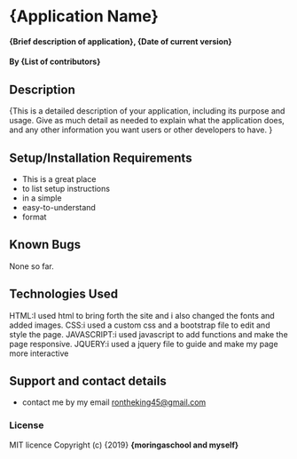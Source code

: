 # {Application Name}
#### {Brief description of application}, {Date of current version}
#### By **{List of contributors}**
## Description
{This is a detailed description of your application, including its purpose and usage.  Give as much detail as needed to explain what the application does, and any other information you want users or other developers to have. }
## Setup/Installation Requirements
* This is a great place
* to list setup instructions
* in a simple
* easy-to-understand
* format

## Known Bugs
None so far.
## Technologies Used
HTML:I used html to bring forth the site and i also changed the fonts and added images.
CSS:i used a custom css and a bootstrap file to edit and style the page.
JAVASCRIPT:i used javascript to add functions and make the page responsive.
JQUERY:i used a jquery file to guide and make my page more interactive
## Support and contact details
* contact me by my email rontheking45@gmail.com
### License
MIT licence
Copyright (c) {2019} **{moringaschool and myself}**
  